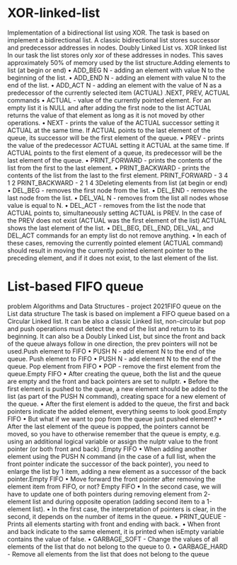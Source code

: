 # XOR-linked-list
Implementation of a bidirectional list using XOR. 
The task is based on implement a bidirectional list. 
A classic bidirectional list stores successor and predecessor addresses in nodes. Doubly Linked List vs. XOR linked list
In our task the list stores only xor of these addresses in nodes. This
saves approximately 50% of memory used by the list structure.Adding elements to list (at begin or end)
• ADD_BEG N - adding an element with value N to the beginning of the list.
• ADD_END N - adding an element with value N to the end of the list.
• ADD_ACT N - adding an element with the value of N as a predecessor of the currently selected
item (ACTUAL) .NEXT, PREV, ACTUAL commands
• ACTUAL - value of the currently pointed element. For an empty list it is NULL and after adding the
first node to the list ACTUAL returns the value of that element as long as it is not moved by other
operations.
• NEXT - prints the value of the ACTUAL successor setting it ACTUAL at the same time. If ACTUAL
points to the last element of the queue, its successor will be the first element of the queue.
• PREV - prints the value of the predecessor ACTUAL setting it ACTUAL at the same time. If ACTUAL
points to the first element of a queue, its predecessor will be the last element of the queue.
• PRINT_FORWARD - prints the contents of the list from the first to the last element.
• PRINT_BACKWARD - prints the contents of the list from the last to the first element.
PRINT_FORWARD - 3 4 1 2
PRINT_BACKWARD - 2 1 4 3Deleting elements from list (at begin or end)
• DEL_BEG - removes the first node from the list.
• DEL_END - removes the last node from the list.
• DEL_VAL N - removes from the list all nodes whose value is equal to N.
• DEL_ACT - removes from the list the node that ACTUAL points to, simultaneously setting ACTUAL
is PREV. In the case of the PREV does not exist (ACTUAL was the first element of the list) ACTUAL
shows the last element of the list.
• DEL_BEG, DEL_END, DEL_VAL, and DEL_ACT commands for an empty list do not
remove anything.
• In each of these cases, removing the currently pointed element (ACTUAL
command) should result in moving the currently pointed element pointer to the
preceding element, and if it does not exist, to the last element of the list.


# List-based FIFO queue

problem
Algorithms and Data Structures - project 2021FIFO queue on the List data structure
The task is based on implement a FIFO queue based on a Circular
Linked list. It can be also a classic Linked list, non-circular but pop and
push operations must detect the end of the list and return to its
beginning. It can also be a Doubly Linked List, but since the front and
back of the queue always follow in one direction, the prev pointers will
not be used.Push element to FIFO
• PUSH N - add element N to the end of the queue. Push element to FIFO
• PUSH N - add element N to the end of the queue. Pop element from FIFO
• POP - remove the first element from the queue.Empty FIFO
• After creating the queue, both the list and the queue are empty and the front and back pointers
are set to nullptr.
• Before the first element is pushed to the queue, a new element should be added to the list (as
part of the PUSH N command), creating space for a new element of the queue.
• After the first element is added to the queue, the first and back pointers indicate the added
element, everything seems to look good.Empty FIFO
• But what if we want to pop from the queue just pushed element?
• After the last element of the queue is popped, the pointers cannot be moved, so you have to
otherwise remember that the queue is empty, e.g. using an additional logical variable or assign
the nulptr value to the front pointer (or both front and back) .Empty FIFO
• When adding another element using the PUSH N command (in the case of a full list, when the
front pointer indicate the successor of the back pointer), you need to enlarge the list by 1 item,
adding a new element as a successor of the back pointer.Empty FIFO
• Move forward the front pointer after removing the element item from FIFO, or not? Empty FIFO
• In the second case, we will have to update one of both pointers during removing element from 2-
element list and during opposite operation (adding second item to a 1-element list).
• In the first case, the interpretation of pointers is clear, in the second, it depends on the number of
items in the queue.
• PRINT_QUEUE - Prints all elements starting with front and ending with back.
• When front and back indicate to the same element, it is printed when isEmpty variable contains
the value of false.
• GARBAGE_SOFT - Change the values of all elements of the list that do not belong to the queue to 0.
• GARBAGE_HARD - Remove all elements from the list that does not belong to the queue
